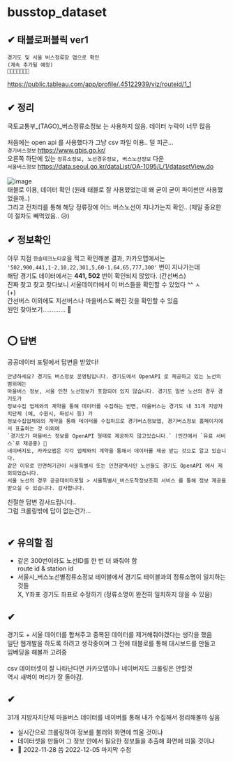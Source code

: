 # busstop_dataset
## ✔ 태블로퍼블릭 ver1 </br>
``` 
경기도 및 서울 버스정류장 맵으로 확인
(계속 추가될 예정)
🔽🔽🔽🔽🔽🔽🔽
```
https://public.tableau.com/app/profile/.45122939/viz/routeid/1_1 </br>

## ✔ 정리 </br>
국토교통부_(TAGO)_버스정류소정보 는 사용하지 않음. 데이터 누락이 너무 많음 </br>
</br>
처음에는 open api 를 사용했다가 그냥 csv 파일 이용.. 덜 피곤... </br>
`경기버스정보` https://www.gbis.go.kr/ </br>
오른쪽 하단에 있는 `정류소정보, 노선경유정보, 버스노선정보` 다운 </br>
`서울버스정보` https://data.seoul.go.kr/dataList/OA-1095/L/1/datasetView.do </br>
</br>
![image](https://user-images.githubusercontent.com/99319638/204149907-7b3d1791-44e9-447d-8b68-5df5f3bcc0cf.png) </br>
태블로 이용, 데이터 확인 (원래 태블로 잘 사용했었는데 왜 굳이 굳이 파이썬만 사용했었을까..) </br>
그리고 전처리를 통해 해당 정류장에 어느 버스노선이 지나가는지 확인.. (제일 중요한 이 절차도 빼먹었음.. 😥)
</br>
## ✔ 정보확인 </br>
아무 지점 `한솔테크노타운`을 찍고 확인해본 결과, 카카오맵에서는 </br>
`'502,900,441,1-2,10,22,301,5,60-1,64,65,777,300'` 번이 지나가는데 </br>
해당 경기도 데이터에서는 **441, 502** 번이 확인되지 않았다. (간선버스) </br>
진짜 찾고 찾고 찾다보니 서울데이터에서 이 버스들을 확인할 수 있었다 ^^ ㅅ </br>
(+) </br>
간선버스 이외에도 지선버스나 마을버스도 빠진 것을 확인할 수 있음 </br>
원인 찾아보기............. 🤯 </br>
</br>
## ⭕ 답변 </br>
공공데이터 포털에서 답변을 받았다!
```
안녕하세요? 경기도 버스정보 운영팀입니다. 경기도에서 OpenAPI 로 제공하고 있는 노선의 범위에는
마을버스 정보, 서울 인천 노선정보가 포함되어 있지 않습니다. 경기도 일반 노선의 경우 경기도가 
정보수집 업체와의 계약을 통해 데이터를 수집하는 반면, 마을버스는 경기도 내 31개 지방자치단체 (예, 수원시, 화성시 등) 가 
정보수집업체와의 계약을 통해 데이터를 수집하므로 경기버스정보앱, 경기버스정보 홈페이지에서 표출하는 것 이외에 
`경기도가 마을버스 정보를 OpenAPI 형태로 제공하지 않고있습니다.` (민간에서 `유료 서비스`로 제공중) 🥲
네이버지도, 카카오맵은 각각 업체와의 계약을 통해서 데이터를 제공 받는 것으로 알고 있습니다. 
같은 이유로 인면허기관이 서울특별시 또는 인천광역시인 노선들도 경기도 OpenAPI 에서 제외되었습니다. 
서울 노선의 경우 공공데이터포털 > 서울특별시_버스도착정보조회 서비스 를 통해 정보 제공을 받으실 수 있습니다. 감사합니다.
```
친절한 답변 감사드립니다.. </br>
그럼 크롤링밖에 답이 없는건가... </br> 
</br>
## ✔ 유의할 점 </br>
- 같은 300번이라도 노선ID를 한 번 더 봐줘야 함 </br>
route id & station id </br>
- 서울시_버스노선별정류소정보 테이블에서 경기도 테이블과의 정류소명이 일치하는 것들 </br>
X, Y좌표 경기도 좌표로 수정하기 (정류소명이 완전히 일치하지 않을 수 있음)</br>
## ✔ </br>
경기도 + 서울 데이터를 합쳐주고 중복된 데이터를 제거해줘야겠다는 생각을 했음 </br>
일단 웹개발을 하도록 하려고 생각중이며 그 전에 태블로를 통해 대시보드를 만들고 </br>
임베딩을 해볼까 고려중 </br>
</br>
csv 데이터셋이 잘 나타난다면 카카오맵이나 네이버지도 크롤링은 안할것 </br>
역시 새벽이 머리가 잘 돌아감.
## ✔ </br>
31개 지방자치단체 마을버스 데이터를 네이버를 통해 내가 수집해서 정리해볼까 싶음 </br>
- 실시간으로 크롤링하여 정보를 불러와 화면에 띄울 것이냐
- 데이터셋을 만들어 그 정보 안에서 필요한 정보들을 추출해 화면에 띄울 것이냐
- 🙊
2022-11-28 씀 2022-12-05 마지막 수정

